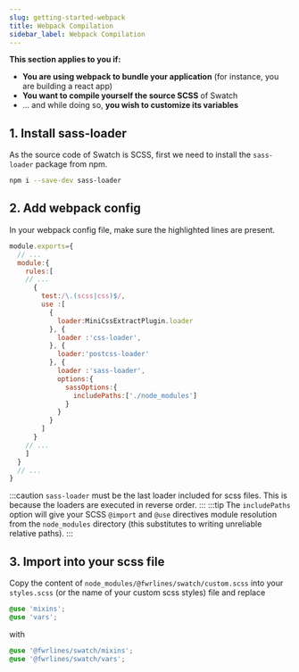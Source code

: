 ```yaml
---
slug: getting-started-webpack
title: Webpack Compilation
sidebar_label: Webpack Compilation
---
```


**This section applies to you if:**
+ **You are using webpack to bundle your application** (for instance, you are building a react app)
+ **You want to compile yourself the source SCSS** of Swatch
+ ... and while doing so, **you wish to customize its variables**

## 1. Install sass-loader 

As the source code of Swatch is SCSS, first we need to install the `sass-loader` package from npm.

```bash
npm i --save-dev sass-loader
```

## 2. Add webpack config

In your webpack config file, make sure the highlighted lines are present.

```jsx {15-22} title="/webpack.config.js"
module.exports={
  // ...
  module:{
    rules:[
    // ...
      {
        test:/\.(scss|css)$/,
        use :[
          {
            loader:MiniCssExtractPlugin.loader
          }, {
            loader :'css-loader',
          }, {
            loader:'postcss-loader'
          }, {
            loader :'sass-loader',
            options:{
              sassOptions:{
                includePaths:['./node_modules']
              }
            }
          }
        ]
      }
    // ...
    ]
  }
  // ...
}

```

:::caution 
`sass-loader` must be the last loader included for scss files. This is because the loaders are executed in reverse order.
:::
:::tip
The `includePaths` option will give your SCSS `@import` and `@use` directives module resolution from the `node_modules` directory (this substitutes to writing unreliable relative paths).
:::


## 3. Import into your scss file

Copy the content of `node_modules/@fwrlines/swatch/custom.scss` into your `styles.scss` (or the name of your custom scss styles) file and replace

```scss title="src/css/styles.scss"
@use 'mixins';
@use 'vars';
```

with

```scss title="src/css/styles.scss"
@use '@fwrlines/swatch/mixins';
@use '@fwrlines/swatch/vars';
```

